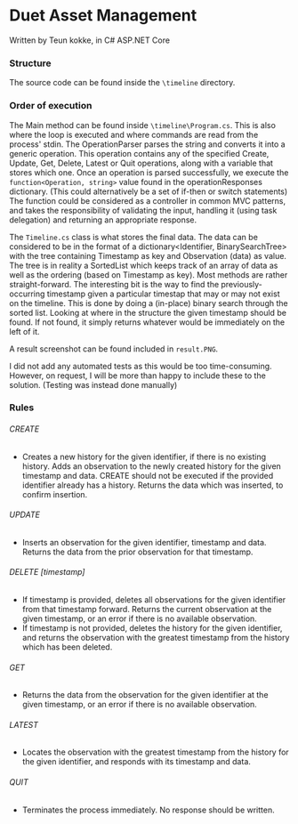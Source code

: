 # Duet Asset Management 
Written by Teun kokke, in C# ASP.NET Core

### Structure
The source code can be found inside the `\timeline` directory.

### Order of execution
The Main method can be found inside `\timeline\Program.cs`. This is also where the loop is executed and where commands are read from the process' stdin.
The OperationParser parses the string and converts it into a generic operation. This operation contains any of the specified Create, Update, Get, Delete, Latest or Quit operations, along with a variable that stores which one.
Once an operation is parsed successfully, we execute the `function<Operation, string>` value found in the operationResponses dictionary. (This could alternatively be a set of if-then or switch statements)
The function could be considered as a controller in common MVC patterns, and takes the responsibility of validating the input, handling it (using task delegation) and returning an appropriate response.

The `Timeline.cs` class is what stores the final data. The data can be considered to be in the format of a dictionary<Identifier, BinarySearchTree> with the tree containing Timestamp as key and Observation (data) as value. The tree is in reality a SortedList which keeps track of an array of data as well as the ordering (based on Timestamp as key). Most methods are rather straight-forward. The interesting bit is the way to find the previously-occurring timestamp given a particular timestap that may or may not exist on the timeline.
This is done by doing a (in-place) binary search through the sorted list. Looking at where in the structure the given timestamp should be found. If not found, it simply returns whatever would be immediately on the left of it.

A result screenshot can be found included in `result.PNG`.

I did not add any automated tests as this would be too time-consuming.
However, on request, I will be more than happy to include these to the solution.
(Testing was instead done manually)

### Rules

###### CREATE <id> <timestamp> <data>
   - Creates a new history for the given identifier, if there is no existing history. Adds an 
       observation to the newly created history for the given timestamp and data. CREATE should
       not be executed if the provided identifier already has a history. Returns the data which 
       was inserted, to confirm insertion. 
       
###### UPDATE <id> <timestamp> <data>
   - Inserts an observation for the given identifier, timestamp and data. Returns the data from 
       the prior observation for that timestamp. 
       
###### DELETE <id> [timestamp]
   - If timestamp is provided, deletes all observations for the given identifier from that 
       timestamp forward. Returns the current observation at the given timestamp, or an error if 
       there is no available observation. 
   - If timestamp is not provided, deletes the history for the given identifier, and returns
       the observation with the greatest timestamp from the history which has been deleted. 

###### GET <id> <timestamp>
   - Returns the data from the observation for the given identifier at the given timestamp, or
       an error if there is no available observation. 
       
###### LATEST <id>
   - Locates the observation with the greatest timestamp from the history for the given identifier,
       and responds with its timestamp and data. 

###### QUIT
   - Terminates the process immediately. No response should be written. 